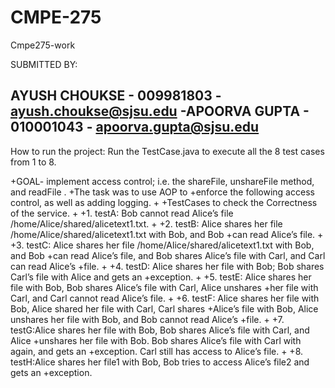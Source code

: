 # CMPE-275
Cmpe275-work

SUBMITTED BY:
 
 AYUSH CHOUKSE - 009981803 - ayush.choukse@sjsu.edu
-APOORVA GUPTA - 010001043 - apoorva.gupta@sjsu.edu
-
 
 How to run the project: Run the TestCase.java to execute all the 8 test cases from 1 to 8. 
 
+GOAL- implement access control; i.e. the shareFile, unshareFile method, and readFile . 
+The task was to use AOP to
+enforce the following access control, as well as adding logging.
+
+TestCases to check the Correctness of the service.
+
+1. testA: Bob cannot read Alice’s file /home/Alice/shared/alicetext1.txt.
+
+2. testB: Alice shares her file /home/Alice/shared/alicetext1.txt with Bob, and Bob
+can read Alice’s file.
+
+3. testC: Alice shares her file /home/Alice/shared/alicetext1.txt with Bob, and Bob
+can read Alice’s file, and Bob shares Alice’s file with Carl, and Carl can read Alice’s
+file.
+
+4. testD: Alice shares her file with Bob; Bob shares Carl’s file with Alice and gets an
+exception.
+
+5. testE: Alice shares her file with Bob, Bob shares Alice’s file with Carl, Alice unshares
+her file with Carl, and Carl cannot read Alice’s file.
+
+6. testF: Alice shares her file with Bob, Alice shared her file with Carl, Carl shares
+Alice’s file with Bob, Alice unshares her file with Bob, and Bob cannot read Alice’s
+file.
+
+7. testG:Alice shares her file with Bob, Bob shares Alice’s file with Carl, and Alice
+unshares her file with Bob. Bob shares Alice’s file with Carl with again, and gets an
+exception. Carl still has access to Alice’s file.
+
+8. testH:Alice shares her file1 with Bob, Bob tries to access Alice’s file2 and gets an
+exception.
